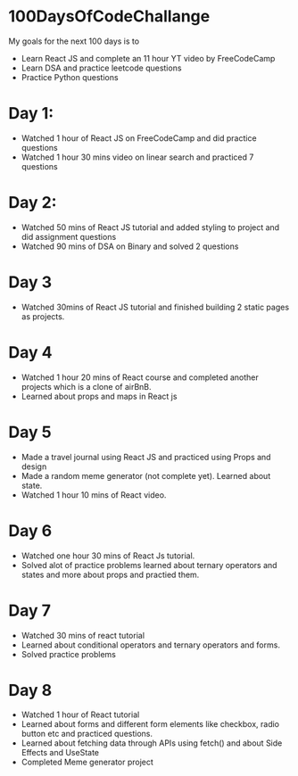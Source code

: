 # 100DaysOfCodeChallange

My goals for the next 100 days is to 
- Learn React JS and complete an 11 hour YT video by FreeCodeCamp
- Learn DSA and practice leetcode questions
- Practice Python questions

# Day 1:
- Watched 1 hour of React JS on FreeCodeCamp and did practice questions
- Watched 1 hour 30 mins video on linear search and practiced 7 questions

# Day 2:
- Watched 50 mins of React JS tutorial and added styling to project and did assignment questions
- Watched 90 mins of DSA on Binary and solved 2 questions

# Day 3
- Watched 30mins of React JS tutorial and finished building 2 static pages as projects.

# Day 4
- Watched 1 hour 20 mins of React course and completed another projects which is a clone of airBnB.
- Learned about props and maps in React js

# Day 5
- Made a travel journal using React JS and practiced using Props and design
- Made a random meme generator (not complete yet). Learned about state.
- Watched 1 hour 10 mins of React video.

# Day 6
- Watched one hour 30 mins of React Js tutorial.
- Solved alot of practice problems learned about ternary operators and states and more about props and practied them.

# Day 7
- Watched 30 mins of react tutorial
- Learned about conditional operators and ternary operators and forms.
- Solved practice problems

# Day 8
- Watched 1 hour of React tutorial
- Learned about forms and different form elements like checkbox, radio button etc and practiced questions.
- Learned about fetching data through APIs using fetch() and about Side Effects and UseState
- Completed Meme generator project
